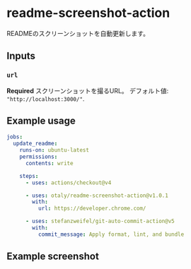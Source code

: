 # readme-screenshot-action

READMEのスクリーンショットを自動更新します。

## Inputs

### `url`

**Required** スクリーンショットを撮るURL。 デフォルト値: `"http://localhost:3000/"`.

## Example usage

```yaml
jobs:
  update_readme:
    runs-on: ubuntu-latest
    permissions:
      contents: write

    steps:
      - uses: actions/checkout@v4

      - uses: otaly/readme-screenshot-action@v1.0.1
        with:
          url: https://developer.chrome.com/

      - uses: stefanzweifel/git-auto-commit-action@v5
        with:
          commit_message: Apply format, lint, and bundle
```

## Example screenshot
<!-- [README-SCREENSHOT-BEGIN] -->
<!-- [README-SCREENSHOT-END] -->